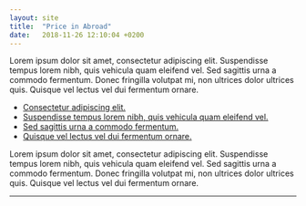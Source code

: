 ```yaml
---
layout: site
title:  "Price in Аbroad"
date:   2018-11-26 12:10:04 +0200
---
```


<p>Lorem ipsum dolor sit amet, consectetur adipiscing elit. Suspendisse tempus lorem nibh, quis vehicula quam eleifend vel. Sed sagittis urna a commodo fermentum. Donec fringilla volutpat mi, non ultrices dolor ultrices quis. Quisque vel lectus vel dui fermentum ornare.</p>

<ul>
	<li><a href="#">Consectetur adipiscing elit.</a></li>
	<li><a href="#">Suspendisse tempus lorem nibh, quis vehicula quam eleifend vel.</a></li>
	<li><a href="#">Sed sagittis urna a commodo fermentum.</a></li>
	<li><a href="#">Quisque vel lectus vel dui fermentum ornare.</a></li>
</ul>

<p>Lorem ipsum dolor sit amet, consectetur adipiscing elit. Suspendisse tempus lorem nibh, quis vehicula quam eleifend vel. Sed sagittis urna a commodo fermentum. Donec fringilla volutpat mi, non ultrices dolor ultrices quis. Quisque vel lectus vel dui fermentum ornare.</p>

<hr>